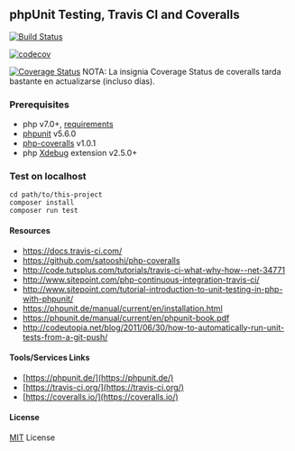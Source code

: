 ## phpUnit Testing, Travis CI and Coveralls

[![Build Status](https://travis-ci.org/kfern/phpunit-travis-ci-coveralls-example.svg?branch=master)](https://travis-ci.org/kfern/phpunit-travis-ci-coveralls-example)

[![codecov](https://codecov.io/gh/kfern/phpunit-travis-ci-coveralls-example/branch/master/graph/badge.svg)](https://codecov.io/gh/kfern/phpunit-travis-ci-coveralls-example)

[![Coverage Status](https://coveralls.io/repos/github/kfern/phpunit-travis-ci-coveralls-example/badge.svg?branch=master)](https://coveralls.io/github/kfern/phpunit-travis-ci-coveralls-example?branch=master)
NOTA: La insignia Coverage Status de coveralls tarda bastante en actualizarse (incluso días).

### Prerequisites
* php v7.0+, [requirements](https://phpunit.de/manual/current/en/installation.html#installation.requirements)
* [phpunit](https://github.com/sebastianbergmann/phpunit/) v5.6.0
* [php-coveralls](https://github.com/satooshi/php-coveralls) v1.0.1
* php [Xdebug](https://xdebug.org/) extension v2.5.0+

### Test on localhost
```
cd path/to/this-project
composer install
composer run test
```

#### Resources
* https://docs.travis-ci.com/
* https://github.com/satooshi/php-coveralls
* http://code.tutsplus.com/tutorials/travis-ci-what-why-how--net-34771
* http://www.sitepoint.com/php-continuous-integration-travis-ci/
* http://www.sitepoint.com/tutorial-introduction-to-unit-testing-in-php-with-phpunit/
* https://phpunit.de/manual/current/en/installation.html
* https://phpunit.de/manual/current/en/phpunit-book.pdf
* http://codeutopia.net/blog/2011/06/30/how-to-automatically-run-unit-tests-from-a-git-push/


#### Tools/Services Links
* [https://phpunit.de/](https://phpunit.de/)
* [https://travis-ci.org/](https://travis-ci.org/)
* [https://coveralls.io/](https://coveralls.io/)


#### License
[MIT](LICENSE.txt) License
